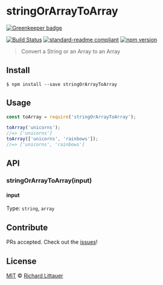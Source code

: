 # stringOrArrayToArray

[![Greenkeeper badge](https://badges.greenkeeper.io/RichardLitt/stringOrArrayToArray.svg)](https://greenkeeper.io/)

[![Build Status](https://travis-ci.org/RichardLitt/stringOrArrayToArray.svg?branch=master)](https://travis-ci.org/RichardLitt/stringOrArrayToArray)
[![standard-readme compliant](https://img.shields.io/badge/standard--readme-OK-green.svg?style=flat-square)](https://github.com/RichardLitt/standard-readme)
[![npm version](https://badge.fury.io/js/stringorarraytoarray.svg)](https://badge.fury.io/js/stringorarraytoarray)

> Convert a String or an Array to an Array

## Install

```
$ npm install --save stringOrArrayToArray
```

## Usage

```js
const toArray = require('stringOrArrayToArray');

toArray('unicorns');
//=> ['unicorns']
toArray(['unicorns', 'rainbows']);
//=> ['unicorns', 'rainbows']
```

## API

### stringOrArrayToArray(input)

#### input

Type: `string`, `array`

## Contribute

PRs accepted. Check out the [issues](https://github.com/RichardLitt/stringOrArrayToArray/issues)!

## License

[MIT](LICENSE) © [Richard Littauer](https://burntfen.com)

